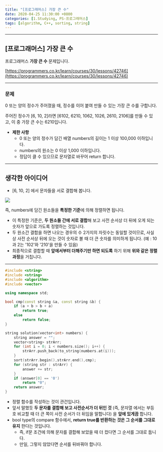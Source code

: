 ```yaml
---
title: "[프로그래머스] 가장 큰 수"
date: 2020-04-25 11:30:00 +0800
categories: [1.Studying, PS-프로그래머스]
tags: [algorithm, C++, sorting, string]
---
```




------



## **[프로그래머스] 가장 큰 수**

프로그래머스 **가장 큰 수** 문제입니다.

[https://programmers.co.kr/learn/courses/30/lessons/42746](https://programmers.co.kr/learn/courses/30/lessons/42746)



------

### **문제**

0 또는 양의 정수가 주어졌을 때, 정수를 이어 붙여 만들 수 있는 가장 큰 수를 구합니다.

주어진 정수가 [6, 10, 2]라면 [6102, 6210, 1062, 1026, 2610, 2106]를 만들 수 있고, 이 중 가장 큰 수는 6210입니다.

* **제한 사항**
  * 0 또는 양의 정수가 담긴 배열 numbers의 길이는 1 이상 100,000 이하입니다.
  * numbers의 원소는 0 이상 1,000 이하입니다.
  * 정답이 클 수 있으므로 문자열로 바꾸어 return 합니다.

------

## **생각한 아이디어**

* [6, 10, 2] 에서 문자들을 서로 결합해 봅니다.

![](https://i.imgur.com/u7989kq.png)

즉, numbers에 담긴 원소들을 **특정한 기준**에 의해 정렬하면 됩니다.

* 이 특정한 기준은, **두 원소들 간에 서로 결합**해 보고 사전 순서상 더 뒤에 오게 되는 숫자가 앞으로 가도록 정렬하는 것입니다.
* 두 원소간 결합을 하면 나오는 경우의 수 2가지의 자릿수는 동일할 것이므로, 사실상 사전 순서상 뒤에 오는 것이 숫자로 볼 때 더 큰 숫자를 의미하게 됩니다. (예 : 10과 2는 '102'와 '210'을 만들 수 있음)
* 최종적으로 결합할 때 **앞에서부터 더해주기만 하면 되도록** 하기 위해 **위와 같은 정렬과정**을 거칩니다.

------

```c++
#include <string>
#include <string>
#include <algorithm>
#include <vector>

using namespace std;

bool cmp(const string &a, const string &b) {
    if (a + b > b + a)
        return true;
    else
        return false;
}

string solution(vector<int> numbers) {
	string answer = "";
	vector<string> strArr;
	for (int i = 0; i < numbers.size(); i++) {
		strArr.push_back(to_string(numbers.at(i)));
	}
	sort(strArr.begin(),strArr.end(),cmp);
	for (string str : strArr) {
		answer += str;
	}
	if (answer[0] == '0')
		return "0";
	return answer;
}
```

* 정렬 함수를 작성하는 것이 관건입니다.
* 앞서 말했듯 **두 문자를 결합해 보고 사전순서가 더 뒤인 것** (즉, 문자열 에서는 부등호 비교할 때 더 큰 쪽이 사전 순서가 더 뒤임을 말합니다) 을 **앞에 있게끔** 합니다.
* bool type의 compare 함수에서, **return true를 반환하는 것은 그 순서를 그대로 유지** 한다는 것입니다.
  * 즉, if문 조건에 의해 문자를 결합해 보았을 때 더 컸다면 그 순서를 그대로 둡니다.
  * 만일, 그렇지 않았다면 순서를 뒤바꿔야 합니다.